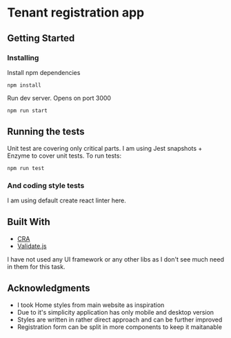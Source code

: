 # Tenant registration app

## Getting Started

### Installing

Install npm dependencies

```
npm install
```

Run dev server. Opens on port 3000

```
npm run start
```

## Running the tests

Unit test are covering only critical parts.
I am using Jest snapshots + Enzyme to cover unit tests.
To run tests:

```
npm run test
```

### And coding style tests

I am using default create react linter here.

## Built With

- [CRA](https://github.com/facebook/create-react-app)
- [Validate.js](https://validatejs.org/)

I have not used any UI framework or any other libs as I don't see much need in them for this task.

## Acknowledgments

- I took Home styles from main website as inspiration
- Due to it's simplicity application has only mobile and desktop version
- Styles are written in rather direct approach and can be further improved
- Registration form can be split in more components to keep it maitanable
